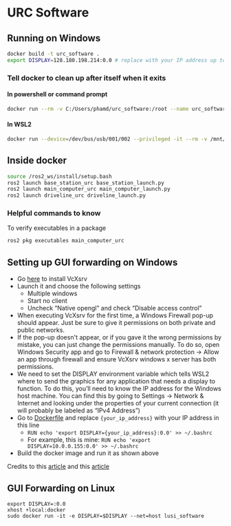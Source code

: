 # URC Software

## Running on Windows

```bash
docker build -t urc_software .
export DISPLAY=128.180.198.214:0.0 # replace with your IP address up to the colon
```

### Tell docker to clean up after itself when it exits

#### In powershell or command prompt

```bash
docker run --rm -v C:/Users/phamd/urc_software:/root --name urc_software_dev -it -e DISPLAY=$DISPLAY urc_software
```

#### In WSL2

```bash 
docker run --device=/dev/bus/usb/001/002 --privileged -it --rm -v /mnt/c/Users/phamd/urc_software:/root:rw --name urc_software_dev -e DISPLAY=$DISPLAY --net=host urc_software
```

## Inside docker

```bash
source /ros2_ws/install/setup.bash
ros2 launch base_station_urc base_station_launch.py
ros2 launch main_computer_urc main_computer_launch.py
ros2 launch driveline_urc driveline_launch.py
```

### Helpful commands to know

To verify executables in a package

```bash
ros2 pkg executables main_computer_urc
```

## Setting up GUI forwarding on Windows

- Go [here](https://sourceforge.net/projects/vcxsrv/) to install VcXsrv
- Launch it and choose the following settings
  - Multiple windows
  - Start no client
  - Uncheck “Native opengl” and check “Disable access control”
- When executing VcXsrv for the first time, a Windows Firewall pop-up should appear. Just be sure to give it permissions on both private and public networks.
- If the pop-up doesn't appear, or if you gave it the wrong permissions by mistake, you can just change the permissions manually. To do so, open Windows Security app and go to Firewall & network protection -> Allow an app through firewall and ensure VcXsrv windows x server has both permissions.
- We need to set the DISPLAY environment variable which tells WSL2 where to send the graphics for any application that needs a display to function. To do this, you’ll need to know the IP address for the Windows host machine. You can find this by going to Settings -> Network & Internet and looking under the properties of your current connection (it will probably be labeled as “IPv4 Address”)
- Go to [Dockerfile](Dockerfile) and replace `{your_ip_address}` with your IP address in this line
  - `RUN echo 'export DISPLAY={your_ip_address}:0.0' >> ~/.bashrc`
  - For example, this is mine: `RUN echo 'export DISPLAY=10.0.0.155:0.0' >> ~/.bashrc`
- Build the docker image and run it as shown above

Credits to this [article](https://jackkawell.wordpress.com/2020/06/12/ros-wsl2/>)
and this [article](https://aalonso.dev/blog/2021/how-to-use-gui-apps-in-wsl2-forwarding-x-server-cdj)

## GUI Forwarding on Linux

```
export DISPLAY=:0.0
xhost +local:docker
sudo docker run -it -e DISPLAY=$DISPLAY --net=host lusi_software
```
